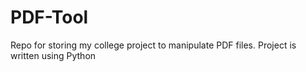 # PDF-Tool
Repo for storing my college project to manipulate PDF files. Project is written using Python
